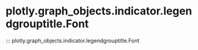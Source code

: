 # plotly.graph_objects.indicator.legendgrouptitle.Font

::: plotly.graph_objects.indicator.legendgrouptitle.Font
